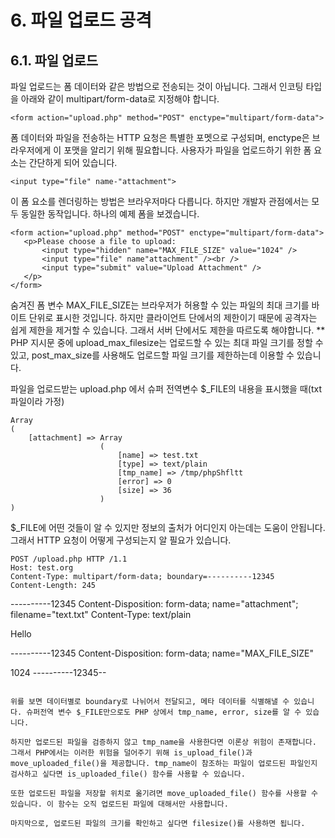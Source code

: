 # 6. 파일 업로드 공격

## 6.1. 파일 업로드
 파일 업로드는 폼 데이터와 같은 방법으로 전송되는 것이 아닙니다. 그래서 인코팅 타입을 아래와 같이 multipart/form-data로 지정해야 합니다.
 ```
 <form action="upload.php" method="POST" enctype="multipart/form-data">
 ```
  폼 데이터와 파일을 전송하는 HTTP 요청은 특별한 포멧으로 구성되며, enctype은 브라우저에게 이 포맷을 알리기 위해 필요합니다. 사용자가 파일을 업로드하기 위한 폼 요소는 간단하게 되어 있습니다.
  ```
  <input type="file" name-"attachment">
  ```
 이 폼 요소를 렌더링하는 방법은 브라우저마다 다릅니다. 하지만 개발자 관점에서는 모두 동일한 동작입니다. 하나의 예제 폼을 보겠습니다.
 ```
 <form action="upload.php" method="POST" enctype="multipart/form-data">
    <p>Please choose a file to upload:
        <input type="hidden" name="MAX_FILE_SIZE" value="1024" />
        <input type="file" name"attachment" /><br />
        <input type="submit" value="Upload Attachment" />
    </p>
</form>
 ```
 숨겨진 폼 변수 MAX_FILE_SIZE는 브라우저가 허용할 수 있는 파일의 최대 크기를 바이트 단위로 표시한 것입니다. 하지만 클라이언트 단에서의 제한이기 때문에 공격자는 쉽게 제한을 제거할 수 있습니다. 그래서 서버 단에서도 제한을 따르도록 해야합니다.
** PHP 지시문 중에 upload_max_filesize는 업로드할 수 있는 최대 파일 크기를 정할 수 있고, post_max_size를 사용해도 업로드할 파일 크기를 제한하는데 이용할 수 있습니다.

파일을 업로드받는 upload.php 에서 슈퍼 전역변수 $_FILE의 내용을 표시했을 때(txt파일이라 가정)
```
Array
(
    [attachment] => Array
                    (
                        [name] => test.txt
                        [type] => text/plain
                        [tmp_name] => /tmp/phpShfltt
                        [error] => 0
                        [size] => 36
                    )
)
```
$_FILE에 어떤 것들이 알 수 있지만 정보의 출처가 어디인지 아는데는 도움이 안됩니다. 그래서 HTTP 요청이 어떻게 구성되는지 알 필요가 있습니다.
```
POST /upload.php HTTP /1.1
Host: test.org
Content-Type: multipart/form-data; boundary=----------12345
Content-Length: 245
```
----------12345
Content-Disposition: form-data; name="attachment";
filename="text.txt"
Content-Type: text/plain

Hello

----------12345
Content-Disposition: form-data; name="MAX_FILE_SIZE"

1024
----------12345--
```

위를 보면 데이터별로 boundary로 나뉘어서 전달되고, 메타 데이터를 식별해낼 수 있습니다. 슈퍼전역 변수 $_FILE만으로도 PHP 상에서 tmp_name, error, size를 알 수 있습니다.

하지만 업로드된 파일을 검증하지 않고 tmp_name을 사용한다면 이론상 위험이 존재합니다. 그래서 PHP에서는 이러한 위험을 덜어주기 위해 is_upload_file()과 move_uploaded_file()을 제공합니다. tmp_name이 참조하는 파일이 업로드된 파일인지 검사하고 싶다면 is_uploaded_file() 함수를 사용할 수 있습니다.
```
<?php
    $filename = $_FILES['attachment']['tmp_name'];
    if (is_uploaded_file($filename)) {
        /* 업로드된 파일이면 $_FILES['attachment']['tmp_name'] 로 접근 */
    }
?>
```
또한 업로드된 파일을 저장할 위치로 옮기려면 move_uploaded_file() 함수를 사용할 수 있습니다. 이 함수는 오직 업로드된 파일에 대해서만 사용합니다.
```
<?php
    $old_filename = $_FILES['attachment']['tmp_name'];
    $new_filename = '/path/to/attachment.txt';

    if (move_uploaded_file($old_filename, $new_filename)) {
        /* 업로드된 파일은 $old_filename이며, 파일 이동이 성공했습니다. */
    }
?>
```
마지막으로, 업로드된 파일의 크기를 확인하고 싶다면 filesize()를 사용하면 됩니다.
```
<?php
    $filename = $_FILES['attachment']['tmp_name'];
    if (is_uploaded_file($filename)) {
        $size = filesize($filename);
    }
?>
```

